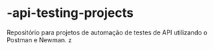 # -api-testing-projects
Repositório para projetos de automação de testes de API utilizando o Postman e Newman.
z